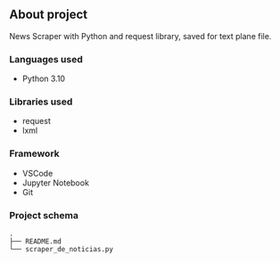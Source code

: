 ## **About project**

News Scraper with Python and request library, saved for text plane file.

### **Languages used**

- Python 3.10

### **Libraries used** 

- request
- lxml

### **Framework** 

- VSCode
- Jupyter Notebook
- Git

### **Project schema**

```
.
├── README.md
└── scraper_de_noticias.py

```